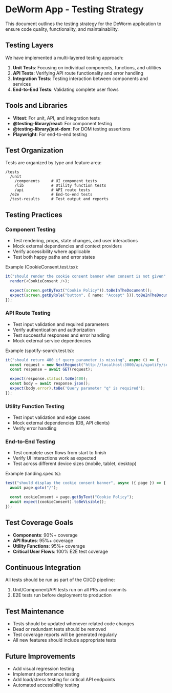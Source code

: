 # DeWorm App - Testing Strategy

This document outlines the testing strategy for the DeWorm application to ensure code quality, functionality, and maintainability.

## Testing Layers

We have implemented a multi-layered testing approach:

1. **Unit Tests**: Focusing on individual components, functions, and utilities
2. **API Tests**: Verifying API route functionality and error handling
3. **Integration Tests**: Testing interaction between components and services
4. **End-to-End Tests**: Validating complete user flows

## Tools and Libraries

- **Vitest**: For unit, API, and integration tests
- **@testing-library/react**: For component testing
- **@testing-library/jest-dom**: For DOM testing assertions
- **Playwright**: For end-to-end testing

## Test Organization

Tests are organized by type and feature area:

```
/tests
  /unit
    /components     # UI component tests
    /lib            # Utility function tests
    /api            # API route tests
  /e2e              # End-to-end tests
  /test-results     # Test output and reports
```

## Testing Practices

### Component Testing

- Test rendering, props, state changes, and user interactions
- Mock external dependencies and context providers
- Verify accessibility where applicable
- Test both happy paths and error states

Example (CookieConsent.test.tsx):

```typescript
it("should render the cookie consent banner when consent is not given", () => {
  render(<CookieConsent />);

  expect(screen.getByText("Cookie Policy")).toBeInTheDocument();
  expect(screen.getByRole("button", { name: "Accept" })).toBeInTheDocument();
});
```

### API Route Testing

- Test input validation and required parameters
- Verify authentication and authorization
- Test successful responses and error handling
- Mock external service dependencies

Example (spotify-search.test.ts):

```typescript
it("should return 400 if query parameter is missing", async () => {
  const request = new NextRequest("http://localhost:3000/api/spotify/search");
  const response = await GET(request);

  expect(response.status).toBe(400);
  const body = await response.json();
  expect(body.error).toBe('Query parameter "q" is required');
});
```

### Utility Function Testing

- Test input validation and edge cases
- Mock external dependencies (DB, API clients)
- Verify error handling

### End-to-End Testing

- Test complete user flows from start to finish
- Verify UI interactions work as expected
- Test across different device sizes (mobile, tablet, desktop)

Example (landing.spec.ts):

```typescript
test("should display the cookie consent banner", async ({ page }) => {
  await page.goto("/");

  const cookieConsent = page.getByText("Cookie Policy");
  await expect(cookieConsent).toBeVisible();
});
```

## Test Coverage Goals

- **Components**: 90%+ coverage
- **API Routes**: 95%+ coverage
- **Utility Functions**: 95%+ coverage
- **Critical User Flows**: 100% E2E test coverage

## Continuous Integration

All tests should be run as part of the CI/CD pipeline:

1. Unit/Component/API tests run on all PRs and commits
2. E2E tests run before deployment to production

## Test Maintenance

- Tests should be updated whenever related code changes
- Dead or redundant tests should be removed
- Test coverage reports will be generated regularly
- All new features should include appropriate tests

## Future Improvements

- Add visual regression testing
- Implement performance testing
- Add load/stress testing for critical API endpoints
- Automated accessibility testing
